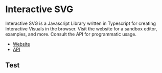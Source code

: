 # Interactive SVG

Interactive SVG is a Javascript Library written in Typescript for creating Interactive Visuals in the browser. Visit the website for a sandbox editor, examples, and more. Consult the API for programmatic usage.

- [Website](.)
- [API](.)

## Test

<link rel="stylesheet" href="https://unpkg.com/@interactive-svg/library/dist/library.css">

<div id="my-id"></div>

<script type="module">
import Interactive from "https://unpkg.com/@interactive-svg/library/dist/Interactive.js";
let interactive = new Interactive("my-id");
let control = interactive.control(100,100);
</script>
